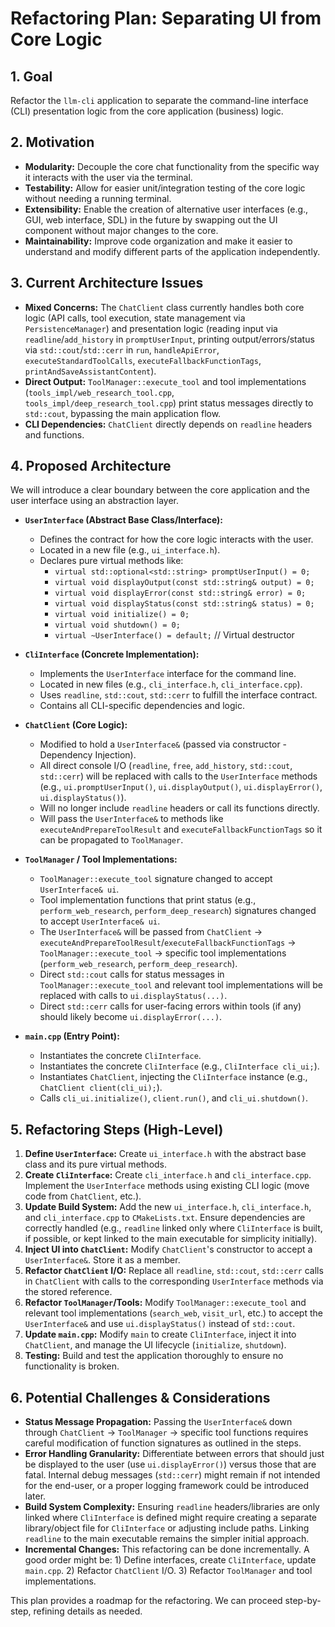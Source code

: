 # Refactoring Plan: Separating UI from Core Logic

## 1. Goal

Refactor the `llm-cli` application to separate the command-line interface (CLI) presentation logic from the core application (business) logic.

## 2. Motivation

*   **Modularity:** Decouple the core chat functionality from the specific way it interacts with the user via the terminal.
*   **Testability:** Allow for easier unit/integration testing of the core logic without needing a running terminal.
*   **Extensibility:** Enable the creation of alternative user interfaces (e.g., GUI, web interface, SDL) in the future by swapping out the UI component without major changes to the core.
*   **Maintainability:** Improve code organization and make it easier to understand and modify different parts of the application independently.

## 3. Current Architecture Issues

*   **Mixed Concerns:** The `ChatClient` class currently handles both core logic (API calls, tool execution, state management via `PersistenceManager`) and presentation logic (reading input via `readline`/`add_history` in `promptUserInput`, printing output/errors/status via `std::cout`/`std::cerr` in `run`, `handleApiError`, `executeStandardToolCalls`, `executeFallbackFunctionTags`, `printAndSaveAssistantContent`).
*   **Direct Output:** `ToolManager::execute_tool` and tool implementations (`tools_impl/web_research_tool.cpp`, `tools_impl/deep_research_tool.cpp`) print status messages directly to `std::cout`, bypassing the main application flow.
*   **CLI Dependencies:** `ChatClient` directly depends on `readline` headers and functions.

## 4. Proposed Architecture

We will introduce a clear boundary between the core application and the user interface using an abstraction layer.

*   **`UserInterface` (Abstract Base Class/Interface):**
    *   Defines the contract for how the core logic interacts with the user.
    *   Located in a new file (e.g., `ui_interface.h`).
    *   Declares pure virtual methods like:
        *   `virtual std::optional<std::string> promptUserInput() = 0;`
        *   `virtual void displayOutput(const std::string& output) = 0;`
        *   `virtual void displayError(const std::string& error) = 0;`
        *   `virtual void displayStatus(const std::string& status) = 0;`
        *   `virtual void initialize() = 0;`
        *   `virtual void shutdown() = 0;`
        *   `virtual ~UserInterface() = default;` // Virtual destructor

*   **`CliInterface` (Concrete Implementation):**
    *   Implements the `UserInterface` interface for the command line.
    *   Located in new files (e.g., `cli_interface.h`, `cli_interface.cpp`).
    *   Uses `readline`, `std::cout`, `std::cerr` to fulfill the interface contract.
    *   Contains all CLI-specific dependencies and logic.

*   **`ChatClient` (Core Logic):**
    *   Modified to hold a `UserInterface&` (passed via constructor - Dependency Injection).
    *   All direct console I/O (`readline`, `free`, `add_history`, `std::cout`, `std::cerr`) will be replaced with calls to the `UserInterface` methods (e.g., `ui.promptUserInput()`, `ui.displayOutput()`, `ui.displayError()`, `ui.displayStatus()`).
    *   Will no longer include `readline` headers or call its functions directly.
    *   Will pass the `UserInterface&` to methods like `executeAndPrepareToolResult` and `executeFallbackFunctionTags` so it can be propagated to `ToolManager`.

*   **`ToolManager` / Tool Implementations:**
    *   `ToolManager::execute_tool` signature changed to accept `UserInterface& ui`.
    *   Tool implementation functions that print status (e.g., `perform_web_research`, `perform_deep_research`) signatures changed to accept `UserInterface& ui`.
    *   The `UserInterface&` will be passed from `ChatClient` -> `executeAndPrepareToolResult`/`executeFallbackFunctionTags` -> `ToolManager::execute_tool` -> specific tool implementations (`perform_web_research`, `perform_deep_research`).
    *   Direct `std::cout` calls for status messages in `ToolManager::execute_tool` and relevant tool implementations will be replaced with calls to `ui.displayStatus(...)`.
    *   Direct `std::cerr` calls for user-facing errors within tools (if any) should likely become `ui.displayError(...)`.

*   **`main.cpp` (Entry Point):**
    *   Instantiates the concrete `CliInterface`.
    *   Instantiates the concrete `CliInterface` (e.g., `CliInterface cli_ui;`).
    *   Instantiates `ChatClient`, injecting the `CliInterface` instance (e.g., `ChatClient client(cli_ui);`).
    *   Calls `cli_ui.initialize()`, `client.run()`, and `cli_ui.shutdown()`.

## 5. Refactoring Steps (High-Level)

1.  **Define `UserInterface`:** Create `ui_interface.h` with the abstract base class and its pure virtual methods.
2.  **Create `CliInterface`:** Create `cli_interface.h` and `cli_interface.cpp`. Implement the `UserInterface` methods using existing CLI logic (move code from `ChatClient`, etc.).
3.  **Update Build System:** Add the new `ui_interface.h`, `cli_interface.h`, and `cli_interface.cpp` to `CMakeLists.txt`. Ensure dependencies are correctly handled (e.g., `readline` linked only where `CliInterface` is built, if possible, or kept linked to the main executable for simplicity initially).
4.  **Inject UI into `ChatClient`:** Modify `ChatClient`'s constructor to accept a `UserInterface&`. Store it as a member.
5.  **Refactor `ChatClient` I/O:** Replace all `readline`, `std::cout`, `std::cerr` calls in `ChatClient` with calls to the corresponding `UserInterface` methods via the stored reference.
6.  **Refactor `ToolManager`/Tools:** Modify `ToolManager::execute_tool` and relevant tool implementations (`search_web`, `visit_url`, etc.) to accept the `UserInterface&` and use `ui.displayStatus()` instead of `std::cout`.
7.  **Update `main.cpp`:** Modify `main` to create `CliInterface`, inject it into `ChatClient`, and manage the UI lifecycle (`initialize`, `shutdown`).
8.  **Testing:** Build and test the application thoroughly to ensure no functionality is broken.

## 6. Potential Challenges & Considerations

*   **Status Message Propagation:** Passing the `UserInterface&` down through `ChatClient` -> `ToolManager` -> specific tool functions requires careful modification of function signatures as outlined in the steps.
*   **Error Handling Granularity:** Differentiate between errors that should just be displayed to the user (use `ui.displayError()`) versus those that are fatal. Internal debug messages (`std::cerr`) might remain if not intended for the end-user, or a proper logging framework could be introduced later.
*   **Build System Complexity:** Ensuring `readline` headers/libraries are only linked where `CliInterface` is defined might require creating a separate library/object file for `CliInterface` or adjusting include paths. Linking `readline` to the main executable remains the simpler initial approach.
*   **Incremental Changes:** This refactoring can be done incrementally. A good order might be: 1) Define interfaces, create `CliInterface`, update `main.cpp`. 2) Refactor `ChatClient` I/O. 3) Refactor `ToolManager` and tool implementations.

This plan provides a roadmap for the refactoring. We can proceed step-by-step, refining details as needed.
